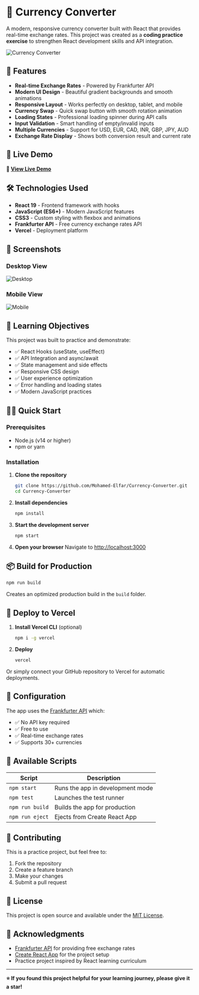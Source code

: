 # 💱 Currency Converter

A modern, responsive currency converter built with React that provides real-time exchange rates. This project was created as a **coding practice exercise** to strengthen React development skills and API integration.

![Currency Converter](https://via.placeholder.com/800x400/667eea/white?text=Currency+Converter+Preview)

## 🌟 Features

- **Real-time Exchange Rates** - Powered by Frankfurter API
- **Modern UI Design** - Beautiful gradient backgrounds and smooth animations
- **Responsive Layout** - Works perfectly on desktop, tablet, and mobile
- **Currency Swap** - Quick swap button with smooth rotation animation
- **Loading States** - Professional loading spinner during API calls
- **Input Validation** - Smart handling of empty/invalid inputs
- **Multiple Currencies** - Support for USD, EUR, CAD, INR, GBP, JPY, AUD
- **Exchange Rate Display** - Shows both conversion result and current rate

## 🚀 Live Demo

**🔗 [View Live Demo](https://your-vercel-url.vercel.app)**

## 🛠️ Technologies Used

- **React 19** - Frontend framework with hooks
- **JavaScript (ES6+)** - Modern JavaScript features
- **CSS3** - Custom styling with flexbox and animations
- **Frankfurter API** - Free currency exchange rates API
- **Vercel** - Deployment platform

## 📱 Screenshots

### Desktop View

![Desktop](https://via.placeholder.com/600x300/667eea/white?text=Desktop+View)

### Mobile View

![Mobile](https://via.placeholder.com/300x500/667eea/white?text=Mobile+View)

## 🎯 Learning Objectives

This project was built to practice and demonstrate:

- ✅ React Hooks (useState, useEffect)
- ✅ API Integration and async/await
- ✅ State management and side effects
- ✅ Responsive CSS design
- ✅ User experience optimization
- ✅ Error handling and loading states
- ✅ Modern JavaScript practices

## 🏃‍♂️ Quick Start

### Prerequisites

- Node.js (v14 or higher)
- npm or yarn

### Installation

1. **Clone the repository**

   ```bash
   git clone https://github.com/Mohamed-Elfar/Currency-Converter.git
   cd Currency-Converter
   ```

2. **Install dependencies**

   ```bash
   npm install
   ```

3. **Start the development server**

   ```bash
   npm start
   ```

4. **Open your browser**
   Navigate to [http://localhost:3000](http://localhost:3000)

## 📦 Build for Production

```bash
npm run build
```

Creates an optimized production build in the `build` folder.

## 🚀 Deploy to Vercel

1. **Install Vercel CLI** (optional)

   ```bash
   npm i -g vercel
   ```

2. **Deploy**
   ```bash
   vercel
   ```

Or simply connect your GitHub repository to Vercel for automatic deployments.

## 🔧 Configuration

The app uses the [Frankfurter API](https://frankfurter.app) which:

- ✅ No API key required
- ✅ Free to use
- ✅ Real-time exchange rates
- ✅ Supports 30+ currencies

## 📝 Available Scripts

| Script          | Description                      |
| --------------- | -------------------------------- |
| `npm start`     | Runs the app in development mode |
| `npm test`      | Launches the test runner         |
| `npm run build` | Builds the app for production    |
| `npm run eject` | Ejects from Create React App     |

## 🤝 Contributing

This is a practice project, but feel free to:

1. Fork the repository
2. Create a feature branch
3. Make your changes
4. Submit a pull request

## 📄 License

This project is open source and available under the [MIT License](LICENSE).

## 🙏 Acknowledgments

- [Frankfurter API](https://frankfurter.app) for providing free exchange rates
- [Create React App](https://create-react-app.dev) for the project setup
- Practice project inspired by React learning curriculum

---

**⭐ If you found this project helpful for your learning journey, please give it a star!**
